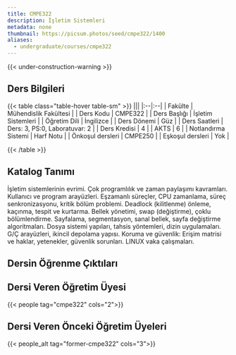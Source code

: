 ```yaml
---
title: CMPE322
description: İşletim Sistemleri
metadata: none
thumbnail: https://picsum.photos/seed/cmpe322/1400
aliases:
  - undergraduate/courses/cmpe322
---
```


{{< under-construction-warning >}}
## Ders Bilgileri

<!-- prettier-ignore-start -->
{{< table class="table-hover table-sm" >}}
|||
|:--|:--|
| Fakülte | Mühendislik Fakültesi |
| Ders Kodu | CMPE322 |
| Ders Başlığı | İşletim Sistemleri |
| Öğretim Dili | İngilizce |
| Ders Dönemi | Güz |
| Ders Saatleri | Ders: 3, PS:0, Laboratuvar: 2 |
| Ders Kredisi | 4 |
| AKTS | 6 |
| Notlandırma Sistemi | Harf Notu |
| Önkoşul dersleri | CMPE250 |
| Eşkoşul dersleri | Yok |

{{< /table >}}
<!-- prettier-ignore-end -->

## Katalog Tanımı

İşletim sistemlerinin evrimi. Çok programlılık ve zaman paylaşımı kavramları. Kullanıcı ve program arayüzleri. Eşzamanlı süreçler, CPU zamanlama, süreç senkronizasyonu, kritik bölüm problemi. Deadlock (kilitlenme) önleme, kaçınma, tespit ve kurtarma. Bellek yönetimi, swap (değiştirme), çoklu bölümlendirme. Sayfalama, segmentasyon, sanal bellek, sayfa değiştirme algoritmaları. Dosya sistemi yapıları, tahsis yöntemleri, dizin uygulamaları. G/Ç arayüzleri, ikincil depolama yapısı. Koruma ve güvenlik: Erişim matrisi ve haklar, yetenekler, güvenlik sorunları. LINUX vaka çalışmaları.

## Dersin Öğrenme Çıktıları

## Dersi Veren Öğretim Üyesi

{{< people tag="cmpe322" cols="2">}}

## Dersi Veren Önceki Öğretim Üyeleri

{{< people_alt tag="former-cmpe322" cols="3">}}
